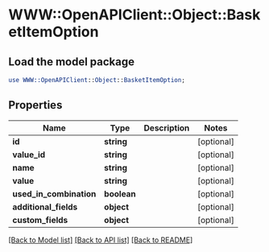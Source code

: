 # WWW::OpenAPIClient::Object::BasketItemOption

## Load the model package
```perl
use WWW::OpenAPIClient::Object::BasketItemOption;
```

## Properties
Name | Type | Description | Notes
------------ | ------------- | ------------- | -------------
**id** | **string** |  | [optional] 
**value_id** | **string** |  | [optional] 
**name** | **string** |  | [optional] 
**value** | **string** |  | [optional] 
**used_in_combination** | **boolean** |  | [optional] 
**additional_fields** | **object** |  | [optional] 
**custom_fields** | **object** |  | [optional] 

[[Back to Model list]](../README.md#documentation-for-models) [[Back to API list]](../README.md#documentation-for-api-endpoints) [[Back to README]](../README.md)


